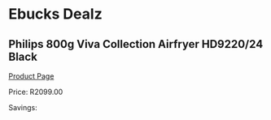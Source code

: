 
# Ebucks Dealz
## Philips 800g Viva Collection Airfryer HD9220/24 Black
[Product Page](https://www.ebucks.com/web/shop/productSelected.do?prodId=1165765838&catId=1157659933)

Price: R2099.00

Savings: 


	